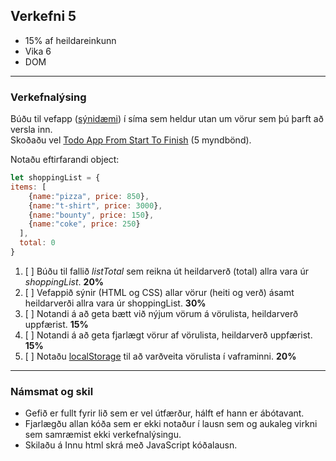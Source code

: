 ## Verkefni 5 
- 15% af heildareinkunn
- Vika 6
- DOM

---

### Verkefnalýsing

Búðu til vefapp ([sýnidæmi](https://javascriptbook.com/code/c06/mutation.html)) í síma sem heldur utan um vörur sem þú þarft að versla inn.  
Skoðaðu vel [Todo App From Start To Finish](https://codingthesmartway.com/building-a-vanilla-javascript-todo-app-from-start-to-finish-ep-1-introduction-project-setup/) (5 myndbönd).

Notaðu eftirfarandi object:

```javascript
let shoppingList = {
items: [
    {name:"pizza", price: 850},
    {name:"t-shirt", price: 3000},
    {name:"bounty", price: 150},
    {name:"coke", price: 250}
  ],
  total: 0
}
```
1. [ ] Búðu til fallið _listTotal_ sem reikna út heildarverð (total) allra vara úr _shoppingList_. **20%**
1. [ ] Vefappið sýnir (HTML og CSS) allar vörur (heiti og verð) ásamt heildarverði allra vara úr shoppingList. **30%**
1. [ ] Notandi á að geta bætt við nýjum vörum á vörulista, heildarverð uppfærist. **15%**
1. [ ] Notandi á að geta fjarlægt vörur af vörulista, heildarverð uppfærist. **15%**
1. [ ] Notaðu [localStorage](https://github.com/GunnarThorunnarson/FORR3JS05DU/wiki/Web-Storage) til að varðveita vörulista í vaframinni. **20%**

---

### Námsmat og skil	
* Gefið er fullt fyrir lið sem er vel útfærður, hálft ef hann er ábótavant. 
* Fjarlægðu allan kóða sem er ekki notaður í lausn sem og aukaleg virkni sem samræmist ekki verkefnalýsingu.
* Skilaðu á Innu html skrá með JavaScript kóðalausn.

<!-- Búðu til fallið _listTotal_ sem tekur objectið _shoppingList_ sem færibreytu (argument). Fallið á að reikna út heildarverð (total) allra vara. -->

